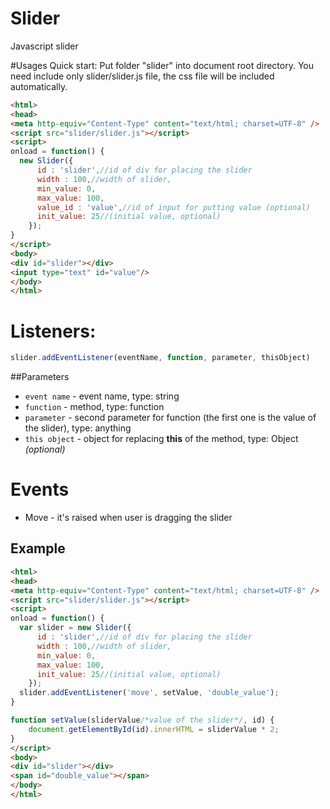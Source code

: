 # Slider
Javascript slider

#Usages
Quick start:
Put folder "slider" into document root directory. 
You need include only slider/slider.js file, the css file will be included automatically.

```Html
<html>
<head>
<meta http-equiv="Content-Type" content="text/html; charset=UTF-8" />
<script src="slider/slider.js"></script>
<script>
onload = function() {
  new Slider({
      id : 'slider',//id of div for placing the slider
      width : 100,//width of slider,
      min_value: 0,
      max_value: 100,
      value_id : 'value',//id of input for putting value (optional)
      init_value: 25//(initial value, optional)
    });
}
</script>
<body>
<div id="slider"></div>
<input type="text" id="value"/>
</body>
</html>
```

# Listeners:
```javascript
slider.addEventListener(eventName, function, parameter, thisObject)
```
##Parameters
* ``` event name ``` - event name, type: string
* ``` function ``` - method, type: function
* ``` parameter ``` - second parameter for function (the first one is the value of the slider), type: anything
* ``` this object ``` - object for replacing **this** of the method, type: Object *(optional)*

# Events
* Move - it's raised when user is dragging the slider

## Example
```Html
<html>
<head>
<meta http-equiv="Content-Type" content="text/html; charset=UTF-8" />
<script src="slider/slider.js"></script>
<script>
onload = function() {
  var slider = new Slider({
      id : 'slider',//id of div for placing the slider
      width : 100,//width of slider,
      min_value: 0,
      max_value: 100,
      init_value: 25//(initial value, optional)
    });
  slider.addEventListener('move', setValue, 'double_value');
}

function setValue(sliderValue/*value of the slider*/, id) {
	document.getElementById(id).innerHTML = sliderValue * 2;
}
</script>
<body>
<div id="slider"></div>
<span id="double_value"></span>
</body>
</html>
```


